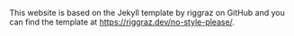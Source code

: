 This website is based on the Jekyll template by riggraz on GitHub and you can find the template at https://riggraz.dev/no-style-please/.